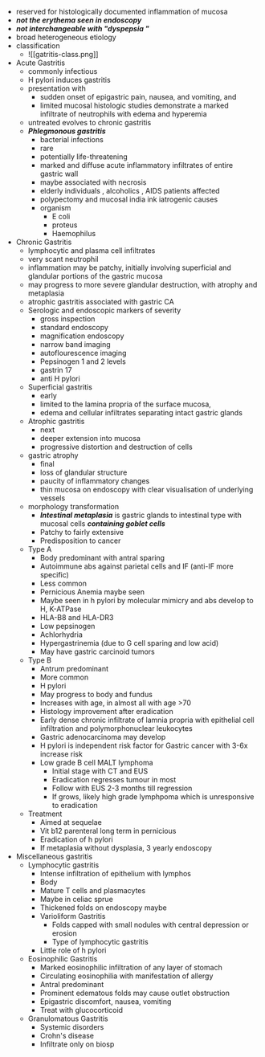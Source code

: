* reserved for histologically documented inflammation of mucosa 
* ***not the erythema seen in endoscopy*** 
* ***not interchangeable with "dyspepsia "***
* broad heterogeneous etiology 
* classification 
	* ![[gatritis-class.png]]
* Acute Gastritis 
	* commonly infectious 
	* H pylori induces gastritis 
	* presentation with 
		* sudden onset of epigastric pain, nausea, and vomiting, and
		* limited mucosal histologic studies demonstrate a marked infiltrate of neutrophils with edema and hyperemia 
	* untreated evolves to chronic gastritis 
	* ***Phlegmonous gastritis*** 
		* bacterial infections 
		* rare 
		* potentially life-threatening 
		* marked and diffuse acute inflammatory infiltrates of entire gastric wall 
		* maybe associated with necrosis 
		* elderly individuals , alcoholics , AIDS patients affected 
		* polypectomy and mucosal india ink iatrogenic causes 
		* organism 
			* E coli 
			* proteus 
			* Haemophilus 
* Chronic Gastritis 
	* lymphocytic and plasma cell infiltrates 
	* very scant neutrophil 
	* inflammation may be patchy, initially involving superficial and glandular portions of the gastric mucosa 
	* may progress to more severe glandular destruction, with atrophy and metaplasia 
	* atrophic gastritis associated with gastric CA 
	* Serologic and endoscopic  markers of severity 
		* gross inspection 
		* standard endoscopy 
		* magnification endoscopy 
		* narrow band imaging 
		* autoflourescence imaging 
		* Pepsinogen 1 and 2 levels 
		* gastrin 17 
		* anti H pylori 
	* Superficial gastritis 
		* early 
		* limited to the lamina propria of the surface mucosa,
		* edema and cellular infiltrates separating intact gastric glands
	* Atrophic gastritis 
		* next 
		* deeper extension into mucosa 
		* progressive distortion and destruction of cells 
	* gastric atrophy 
		* final 
		* loss of glandular structure 
		* paucity of inflammatory changes 
		* thin mucosa on endoscopy with clear visualisation of underlying vessels 
	* morphology transformation 
		* ***Intestinal metaplasia*** is gastric glands to intestinal type with mucosal cells ***containing goblet cells***
		* Patchy to fairly extensive
		* Predisposition to cancer 
	* Type A 
    	* Body predominant with antral sparing
    	* Autoimmune abs against parietal cells and IF (anti-IF more specific)
    	* Less common
    	* Pernicious Anemia maybe seen 
    	* Maybe seen in h pylori by molecular mimicry and abs develop to H, K-ATPase
    	* HLA-B8 and HLA-DR3
    	* Low pepsinogen
    	* Achlorhydria 
    	* Hypergastrinemia (due to G cell sparing and low acid) 
    	* May have gastric carcinoid tumors
    * Type B
        * Antrum predominant
        * More common
        * H pylori 
        * May progress to body and fundus 
        * Increases with age, in almost all with age >70 
        * Histology improvement after eradication
        * Early dense chronic infiltrate of lamnia propria with epithelial cell infiltration and polymorphonuclear leukocytes
        * Gastric adenocarcinoma may develop
        * H pylori is independent risk factor for Gastric cancer with 3-6x increase risk 
        * Low grade B cell MALT lymphoma
            * Initial stage with CT  and EUS 
            * Eradication regresses tumour in most 
            * Follow with EUS 2-3 months till regression
            * If grows, likely high grade lymphpoma which is unresponsive to eradication
    * Treatment
        * Aimed at sequelae
        * Vit b12 parenteral long term in pernicious
        * Eradication of h pylori
        * If metaplasia without dysplasia, 3 yearly endoscopy
* Miscellaneous gastritis
    * Lymphocytic gastritis
        * Intense infiltration of epithelium with lymphos 
        * Body 
        * Mature T cells and plasmacytes 
        * Maybe in celiac sprue 
        * Thickened folds on endoscopy maybe 
        * Varioliform Gastritis
            * Folds capped with small nodules with central depression or erosion
            * Type of lymphocytic gastritis
        * Little role of h pylori
    * Eosinophilic Gastritis
        * Marked eosinophilic infiltration of any layer of stomach
        * Circulating eosinophilia with manifestation of allergy
        * Antral predominant
        * Prominent edematous folds may cause outlet obstruction
        * Epigastric discomfort, nausea, vomiting
        * Treat with glucocorticoid
    * Granulomatous Gastritis
        * Systemic disorders
        * Crohn's disease 
        * Infiltrate only on biosp
